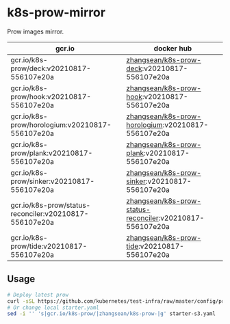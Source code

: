 # k8s-prow-mirror

Prow images mirror.

gcr.io | docker hub
---|---
gcr.io/k8s-prow/deck:v20210817-556107e20a | [zhangsean/k8s-prow-deck](https://hub.docker.com/r/zhangsean/k8s-prow-deck):v20210817-556107e20a
gcr.io/k8s-prow/hook:v20210817-556107e20a | [zhangsean/k8s-prow-hook](https://hub.docker.com/r/zhangsean/k8s-prow-hook):v20210817-556107e20a
gcr.io/k8s-prow/horologium:v20210817-556107e20a | [zhangsean/k8s-prow-horologium](https://hub.docker.com/r/zhangsean/k8s-prow-horologium):v20210817-556107e20a
gcr.io/k8s-prow/plank:v20210817-556107e20a | [zhangsean/k8s-prow-plank](https://hub.docker.com/r/zhangsean/k8s-prow-plank):v20210817-556107e20a
gcr.io/k8s-prow/sinker:v20210817-556107e20a | [zhangsean/k8s-prow-sinker](https://hub.docker.com/r/zhangsean/k8s-prow-sinker):v20210817-556107e20a
gcr.io/k8s-prow/status-reconciler:v20210817-556107e20a | [zhangsean/k8s-prow-status-reconciler](https://hub.docker.com/r/zhangsean/k8s-prow-status-reconciler):v20210817-556107e20a
gcr.io/k8s-prow/tide:v20210817-556107e20a | [zhangsean/k8s-prow-tide](https://hub.docker.com/r/zhangsean/k8s-prow-tide):v20210817-556107e20a

## Usage

```bash
# Deploy latest prow
curl -sSL https://github.com/kubernetes/test-infra/raw/master/config/prow/cluster/starter-s3.yaml | sed 's|gcr.io/k8s-prow/|zhangsean/k8s-prow-|g' | kubectl apply -f -
# Or change local starter.yaml
sed -i '' 's|gcr.io/k8s-prow/|zhangsean/k8s-prow-|g' starter-s3.yaml
```
